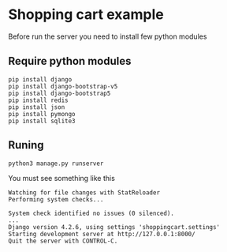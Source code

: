# Shopping cart example
Before run the server you need to install few python modules

## Require python modules
```shell
pip install django
pip install django-bootstrap-v5
pip install django-bootstrap5
pip install redis
pip install json
pip install pymongo
pip install sqlite3
```

## Runing
```shell
python3 manage.py runserver
```

You must see something like this
```shell
Watching for file changes with StatReloader
Performing system checks...

System check identified no issues (0 silenced).
...
Django version 4.2.6, using settings 'shoppingcart.settings'
Starting development server at http://127.0.0.1:8000/
Quit the server with CONTROL-C.
```
